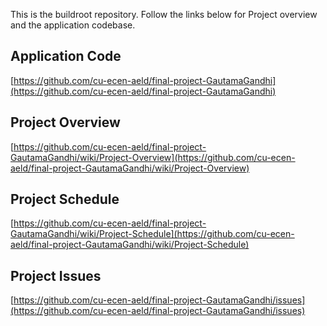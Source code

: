 
This is the buildroot repository. Follow the links below for Project overview and the application codebase. 

## Application Code

 [https://github.com/cu-ecen-aeld/final-project-GautamaGandhi](https://github.com/cu-ecen-aeld/final-project-GautamaGandhi)  

## Project Overview 

 [https://github.com/cu-ecen-aeld/final-project-GautamaGandhi/wiki/Project-Overview](https://github.com/cu-ecen-aeld/final-project-GautamaGandhi/wiki/Project-Overview)

## Project Schedule 

 [https://github.com/cu-ecen-aeld/final-project-GautamaGandhi/wiki/Project-Schedule](https://github.com/cu-ecen-aeld/final-project-GautamaGandhi/wiki/Project-Schedule)

## Project Issues

[https://github.com/cu-ecen-aeld/final-project-GautamaGandhi/issues](https://github.com/cu-ecen-aeld/final-project-GautamaGandhi/issues)
